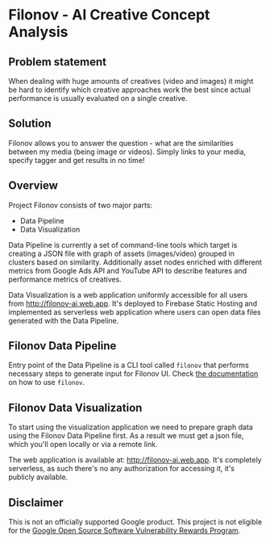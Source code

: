 # Filonov - AI Creative Concept Analysis

## Problem statement

When dealing with huge amounts of creatives (video and images) it might be hard
to identify which creative approaches work the best since actual performance is
usually evaluated on a single creative.

## Solution

Filonov allows you to answer the question - what are the similarities between
my media (being image or videos). Simply links to your media, specify tagger
and get results in no time!

## Overview

Project Filonov consists of two major parts:

- Data Pipeline
- Data Visualization

Data Pipeline is currently a set of command-line tools which target is creating a JSON file
with graph of assets (images/video) grouped in clusters based on similarity. Additionally
asset nodes enriched with different metrics from Google Ads API and YouTube API to describe
features and performance metrics of creatives.

Data Visualization is a web application uniformly accessible for all users from http://filonov-ai.web.app.
It's deployed to Firebase Static Hosting and implemented as serverless web application where users
can open data files generated with the Data Pipeline.

## Filonov Data Pipeline

Entry point of the Data Pipeline is a CLI tool called `filonov`
that performs necessary steps to generate input for Filonov UI.
Check [the documentation](libs/filonov/README.md) on how to use `filonov`.

## Filonov Data Visualization

To start using the visualization application we need to prepare graph data
using the Filonov Data Pipeline first. As a result we must get a json file,
which you'll open locally or via a remote link.

The web application is available at: http://filonov-ai.web.app.
It's completely serverless, as such there's no any authorization for accessing it,
it's publicly available.

## Disclaimer

This is not an officially supported Google product. This project is not
eligible for the [Google Open Source Software Vulnerability Rewards
Program](https://bughunters.google.com/open-source-security).
